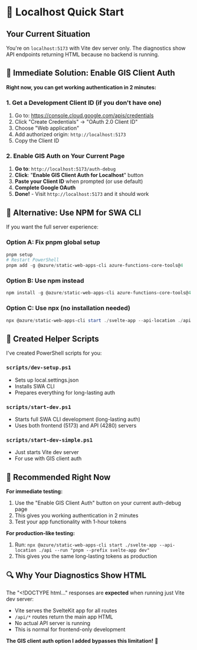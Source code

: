 # 🚀 Localhost Quick Start

## Your Current Situation
You're on `localhost:5173` with Vite dev server only. The diagnostics show API endpoints returning HTML because no backend is running.

## 🎯 Immediate Solution: Enable GIS Client Auth

**Right now, you can get working authentication in 2 minutes:**

### 1. **Get a Development Client ID** (if you don't have one)
1. Go to: https://console.cloud.google.com/apis/credentials
2. Click "Create Credentials" → "OAuth 2.0 Client ID"
3. Choose "Web application"
4. Add authorized origin: `http://localhost:5173`
5. Copy the Client ID

### 2. **Enable GIS Auth on Your Current Page**
1. **Go to**: `http://localhost:5173/auth-debug`
2. **Click**: "**Enable GIS Client Auth for Localhost**" button
3. **Paste your Client ID** when prompted (or use default)
4. **Complete Google OAuth** 
5. **Done!** - Visit `http://localhost:5173` and it should work

## 🔧 Alternative: Use NPM for SWA CLI

If you want the full server experience:

### Option A: Fix pnpm global setup
```powershell
pnpm setup
# Restart PowerShell
pnpm add -g @azure/static-web-apps-cli azure-functions-core-tools@4
```

### Option B: Use npm instead
```powershell
npm install -g @azure/static-web-apps-cli azure-functions-core-tools@4
```

### Option C: Use npx (no installation needed)
```powershell
npx @azure/static-web-apps-cli start ./svelte-app --api-location ./api --run "pnpm --prefix svelte-app dev"
```

## 📝 Created Helper Scripts

I've created PowerShell scripts for you:

### `scripts/dev-setup.ps1`
- Sets up local.settings.json
- Installs SWA CLI
- Prepares everything for long-lasting auth

### `scripts/start-dev.ps1` 
- Starts full SWA CLI development (long-lasting auth)
- Uses both frontend (5173) and API (4280) servers

### `scripts/start-dev-simple.ps1`
- Just starts Vite dev server
- For use with GIS client auth

## 🎯 Recommended Right Now

**For immediate testing:**
1. Use the "Enable GIS Client Auth" button on your current auth-debug page
2. This gives you working authentication in 2 minutes
3. Test your app functionality with 1-hour tokens

**For production-like testing:**
1. Run: `npx @azure/static-web-apps-cli start ./svelte-app --api-location ./api --run "pnpm --prefix svelte-app dev"`
2. This gives you the same long-lasting tokens as production

## 🔍 Why Your Diagnostics Show HTML

The "<!DOCTYPE html..." responses are **expected** when running just Vite dev server:
- Vite serves the SvelteKit app for all routes
- `/api/*` routes return the main app HTML
- No actual API server is running
- This is normal for frontend-only development

**The GIS client auth option I added bypasses this limitation!** 🎉
